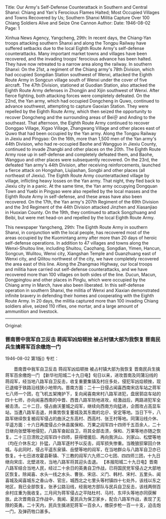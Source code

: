 Title: Our Army's Self-Defense Counterattack in Southern and Central Shanxi: Chiang and Yan's Ferocious Flames Halted; Most Occupied Villages and Towns Recovered by Us; Southern Shanxi Militia Capture Over 100 Chiang Soldiers Alive and Seize One Cannon
Author:
Date: 1946-08-02
Page: 1

Xinhua News Agency, Yangcheng, 29th: In recent days, the Chiang-Yan troops attacking southern Shanxi and along the Tongpu Railway have suffered setbacks due to the local Eighth Route Army's self-defense counterattacks. Many important market towns and villages have been recovered, and the invading troops' ferocious advance has been halted. They have now retreated to a narrow area along the railway. In southern Shanxi: On the 21st, a regiment of the Chiang army's 78th Division, which had occupied Songdian Station southwest of Wenxi, attacked the Eighth Route Army in Songcun village south of Wenxi under the cover of five aircraft. The 47th Division, stationed at Guodian Station, also attacked the Eighth Route Army defenses in Zhongjin and Xijin southwest of Wenxi. After fierce fighting, both attacking forces were completely defeated. On the 22nd, the Yan army, which had occupied Dongcheng in Quwo, continued to advance southwest, attempting to capture Gaoxian Station. They were repelled by the Eighth Route Army, which then seized the opportunity to recover Dongcheng and the surrounding areas of Bei＠ and Anding to the southeast. That afternoon, the Eighth Route Army continued to recover Donggao Village, Xigao Village, Zhangwang Village and other places east of Quwo that had been occupied by the Yan army. Along the Tongpu Railway in Jiexiu and Pingyao: On the 16th, more than 1,500 men of the Yan army's 44th Division, who had re-occupied Baohe and Wangguo in Jiexiu County, continued to invade Zhangbi and other places on the 20th. The Eighth Route Army rose up in self-defense and completely defeated them, and Baohe, Wangguo and other places were subsequently recovered. On the 23rd, the defeated Yan army's 44th Division, after receiving reinforcements, launched a fierce attack on Hongshan, Liujiashan, Songbi and other places (all northeast of Jiexiu). The Eighth Route Army counterattacked village by village, inflicting heavy losses on the Yan army. That night, they fled back to Jiexiu city in a panic. At the same time, the Yan army occupying Dongquan Town and Yuebi in Pingyao were also repelled by the local masses and the Eighth Route Army in self-defense, and these areas have also been recovered. On the 17th, the Yan army's 207th Regiment of the 69th Division and the 3rd Regiment of the 44th Division attacked Jinzhen and Xiasanjiao in Huoxian County. On the 19th, they continued to attack Songzhuang and Beibi, but were met head-on and repelled by the local Eighth Route Army.

This newspaper Yangcheng, 29th: The Eighth Route Army in southern Shanxi, in conjunction with the local people, has recovered most of the areas occupied by the Kuomintang army after more than 20 days of heroic self-defense operations. In addition to 47 villages and towns along the Wenxi-Shuitou line, including Shuitou, Caozhang, Songdian, Yimen, Hancun, Songcun, Wulitou, Wenxi city, Xiangshan Temple and Guanzhuang east of Wenxi city, and Qilitou northwest of the city, we have completely recovered the area east of this line. Along the Zhangmao Highway, our local troops and militia have carried out self-defense counterattacks, and we have recovered more than 100 villages on both sides of the line. Ducun, Macun, Dongpingtou and other places in Pinglu, which were occupied by the Chiang army in March, have also been liberated. In this self-defense operation in southern Shanxi, the militia of Wenxi and Xiaxian demonstrated infinite bravery in defending their homes and cooperating with the Eighth Route Army. In 20 days, the militia captured more than 100 invading Chiang soldiers alive, seized 110 rifles, one mortar, and a large amount of ammunition and livestock.



<hr /> 

Original: 


### 晋南晋中我军自卫反击  蒋阎军凶焰顿挫  被占村镇大部为我恢复  晋南民兵生擒蒋军百余缴炮一门

1946-08-02
第1版()
专栏：

　　晋南晋中我军自卫反击
    蒋阎军凶焰顿挫
    被占村镇大部为我恢复  晋南民兵生擒蒋军百余缴炮一门
    【新华社阳城二十九日电】旬日以来，进攻晋南及同蒲沿线的蒋阎军，经当地八路军自卫反击，收复重要集镇及村庄多处，侵犯军凶焰顿挫，现已退缩于铁路沿线狭小地带内。晋南方面：二十一日侵占闻喜西南宋店车站之蒋军七八师一个团，在飞机五架掩护下，复向闻喜南宋村八路军进犯，盘居郭店车站的四十七师，亦向闻喜西南的中晋、西晋八路军防地进攻，经激战后，两路进犯军全被击溃。二十二日，侵占曲沃董城之阎军，继续向西南方向猛进，企图攻占高显车站，当遭八路军击退，并乘势恢复董城及其东南的北＠、安定等地。当日下午，八路军继续恢复被阎军侵占的曲沃之东高村、西高村、张王村等地。同蒲沿线介休、平遥方面：十六日再度侵占介休县属保和、万果之阎军四十四师千五百余人，二十日继向张壁等地侵犯，八路军奋起自卫，将其全部击溃，保和、万果等地亦随之恢复。二十三日溃败之阎军四十四师，获得增援后、再向我洪山、刘家山、松壁等地（均在介休东北）扑猛，八路军逐村予以反击，阎军损失惨重。当晚狼狈窜回介休城。与此同时，侵占平遥东泉镇、岳壁等地的阎军，在当地群众与八路军自卫亦已恢复。十七日进攻霍县靳镇、下三教的阎军六九师二○七团、四四师三团，十九日继向宋庄、北壁进攻，当地八路军将其迎头击退。
    【本报阳城二十九日电】晋南八路军结合当地人民，经过二十余日的英勇自卫作战，已将国民党军侵占之大部地区恢复。除闻喜、水头一线之水头、曹张、宋店、义门、韩村、宋村、五里头、闻喜城及闻喜城东之香山寺、官庄，城西北之七里头等村镇四十七处外，该线以东之地区，我已全部恢复。张矛公路沿线，经我地方部队与民兵自卫反击，该线两侧百余村庄重为我收复。三月间为蒋军侵占之平陆杜村、马村、东坪头等地亦同获解放。此次晋南自卫作战中，我闻、夏民兵为保卫家乡，配合八路军作战，表现了无限的英勇。二十天内，民兵生擒进犯蒋军一百余人，缴获步枪一百一十支，迫击炮一门，及弹药牲口甚多。
